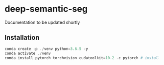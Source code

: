 # deep-semantic-seg
Documentation to be updated shortly

## Installation

```powershell
conda create -p ./venv python=3.6.5 -y
conda activate ./venv
conda install pytorch torchvision cudatoolkit=10.2 -c pytorch # install according to your cuda version https://pytorch.org/get-started/locally/
```